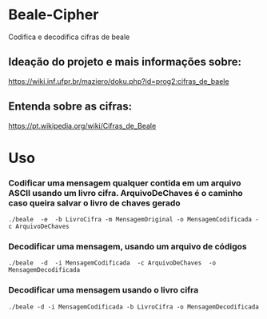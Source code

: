 # Beale-Cipher
Codifica e decodifica cifras de beale

## Ideação do projeto e mais informações sobre: 
https://wiki.inf.ufpr.br/maziero/doku.php?id=prog2:cifras_de_baele

## Entenda sobre as cifras:
https://pt.wikipedia.org/wiki/Cifras_de_Beale

# Uso
### Codificar uma mensagem qualquer contida em um arquivo ASCII usando um livro cifra. ArquivoDeChaves é o caminho caso queira salvar o livro de chaves gerado
```./beale  -e  -b LivroCifra -m MensagemOriginal -o MensagemCodificada -c ArquivoDeChaves```

### Decodificar uma mensagem, usando um arquivo de códigos 
```./beale  -d  -i MensagemCodificada  -c ArquivoDeChaves  -o MensagemDecodificada```

### Decodificar uma mensagem usando o livro cifra
```./beale -d -i MensagemCodificada -b LivroCifra -o MensagemDecodificada ```

